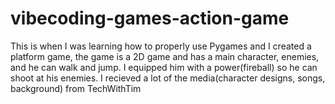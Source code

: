 # vibecoding-games-action-game
This is when I was learning how to properly use Pygames and I created a platform game, the game is a 2D game and has a main character, enemies, and he can walk and jump. I equipped him with a power(fireball) so he can shoot at his enemies.
I recieved a lot of the media(character designs, songs, background) from TechWithTim
